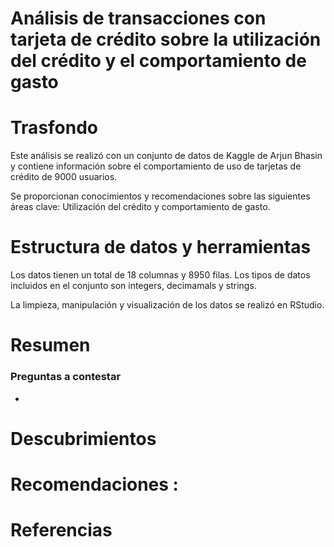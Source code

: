 # Análisis de transacciones con tarjeta de crédito sobre la utilización del crédito y el comportamiento de gasto

# Trasfondo

Este análisis se realizó con un conjunto de datos de Kaggle de Arjun Bhasin y contiene información sobre el comportamiento de uso de tarjetas de crédito de 9000 usuarios.

Se proporcionan conocimientos y recomendaciones sobre las siguientes áreas clave: Utilización del crédito y comportamiento de gasto.

# Estructura de datos y herramientas

Los datos tienen un total de 18 columnas y 8950 filas. Los tipos de datos incluidos en el conjunto son integers, decimamals y strings.

La limpieza, manipulación y visualización de los datos se realizó en RStudio.

# Resumen

### Preguntas a contestar 
 * 

# Descubrimientos


# Recomendaciones :

# Referencias
